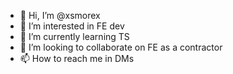 - 👋 Hi, I’m @xsmorex
- 👀 I’m interested in FE dev
- 🌱 I’m currently learning TS
- 💞️ I’m looking to collaborate on FE as a contractor
- 📫 How to reach me in DMs

<!---
xsmorex/xsmorex is a ✨ special ✨ repository because its `README.md` (this file) appears on your GitHub profile.
You can click the Preview link to take a look at your changes.
--->

